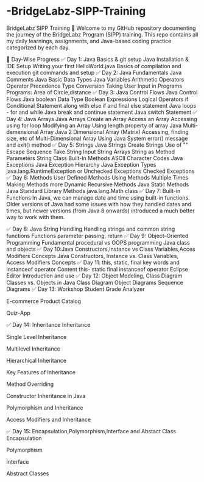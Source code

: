 # -BridgeLabz-SIPP-Training
BridgeLabz SIPP Training 🧠
Welcome to my GitHub repository documenting the journey of the BridgeLabz Program (SIPP) training. This repo contains all my daily learnings, assignments, and Java-based coding practice categorized by each day.

📅 Day-Wise Progress
✅ Day 1: Java Basics & git setup
Java Installation & IDE Setup
Writing your first HelloWorld.java
Basics of compilation and execution
git commands and setup
✅ Day 2: Java Fundamentals
Java Comments
Java Basic Data Types
Java Variables
Arithmetic Operators
Operator Precedence
Type Conversion
Taking User Input in Programs
Programs: Area of Circle,distance
✅ Day 3: Java Control Flows
Java Control Flows
Java boolean Data Type
Boolean Expressions
Logical Operators
if Conditional Statement along with else if and final else statement
Java loops - for and while
Java break and continue statement
Java switch Statement
✅ Day 4: Java Arrays
Java Arrays
Create an Array
Access an Array
Accessing using for loop
Modifying an Array
Using length property of array
Java Multi-demensional Array
Java 2 Dimensional Array (Matrix)
Accessing, finding size, etc of Multi-Dimensional Array
Using Java System error() message and exit() method
✅ Day 5: Strings
Java Strings
Create Strings
Use of "" Escape Sequence
Take String Input
String Arrays
String as Method Parameters
String Class Built-In Methods
ASCII Character Codes
Java Exceptions
Java Exception Hierarchy
Java Exception Types
java.lang.RuntimeException or Unchecked Exceptions
Checked Exceptions
✅ Day 6: Methods
User Defined Methods
Using Methods Multiple Times
Making Methods more Dynamic
Recursive Methods
Java Static Methods
Java Standard Library Methods
java.lang.Math class
✅ Day 7: Built-in Functions
In Java, we can manage date and time using built-in functions. Older versions of Java had some issues with how they handled dates and times, but newer versions (from Java 8 onwards) introduced a much better way to work with them.

✅ Day 8: Java String Handling
Handling strings and common string functions
Functions
parameter passing, return
✅ Day 9: Object-Oriented Programming Fundamental
procedural vs OOPS programming
Java class and objects
✅ Day 10:Java Constructors,Instance vs Class Variables,Acces Modifiers Concepts
Java Constructors,
Instance vs. Class Variables,
Access Modifiers Concepts
✅ Day 11: this, static, final key words and instanceof operator Content
this- static
final
instanceof operator
Eclipse Editor Introduction and use
✅ Day 12: Object Modeling, Class Diagram
Classes vs. Objects in Java
Class Diagram
Object Diagrams
Sequence Diagrams
✅ Day 13: Workshop
Student Grade Analyzer

E-commerce Product Catalog

Quiz-App

✅ Day 14: Inheritance
Inheritance

Single Level Inheritance

Multilevel Inheritance

Hierarchical Inheritance

Key Features of Inheritance

Method Overriding

Constructor Inheritance in Java

Polymorphism and Inheritance

Access Modifiers and Inheritance

✅ Day 15: Encapsulation,Polymorphism,Interface and Abstact Class
Encapsulation

Polymorphism

Interface

Abstract Classes
